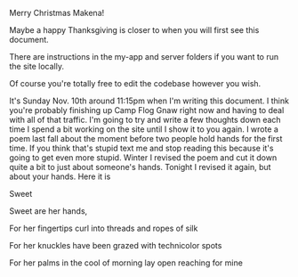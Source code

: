 Merry Christmas Makena!

Maybe a happy Thanksgiving is closer to when you will first see this document.

There are instructions in the my-app and server folders if you want to run the site locally.

Of course you're totally free to edit the codebase however you wish.

It's Sunday Nov. 10th around 11:15pm when I'm writing this document.
I think you're probably finishing up Camp Flog Gnaw right now and having to deal with all of that traffic.
I'm going to try and write a few thoughts down each time I spend a bit working on the site
until I show it to you again.
I wrote a poem last fall about the moment before two people hold hands for the first time.
If you think that's stupid text me and stop reading this because it's going to get even more stupid.
Winter I revised the poem and cut it down quite a bit to just about someone's hands.
Tonight I revised it again, but about your hands. Here it is

Sweet

Sweet are her hands,

For her fingertips curl into threads and ropes of silk

For her knuckles have been grazed with technicolor spots

For her palms in the cool of morning lay open reaching for mine
